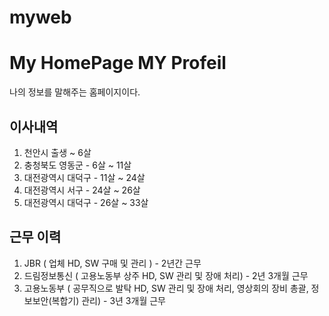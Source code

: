 # myweb
# My HomePage MY Profeil

나의 정보를 말해주는 홈페이지이다.

## 이사내역

1. 천안시  출생 ~ 6살
2. 충청북도 영동군 - 6살 ~ 11살
3. 대전광역시 대덕구 - 11살 ~ 24살
4. 대전광역시 서구 - 24살 ~ 26살
5. 대전광역시 대덕구 - 26살 ~ 33살
   
## 근무 이력

1. JBR ( 업체 HD, SW 구매 및 관리 ) - 2년간 근무
2. 드림정보통신 ( 고용노동부 상주 HD, SW 관리 및 장애 처리) - 2년 3개월 근무
3. 고용노동부 ( 공무직으로 발탁 HD, SW 관리 및 장애 처리, 영상회의 장비 총괄, 정보보안(복합기) 관리) - 3년 3개월 근무
